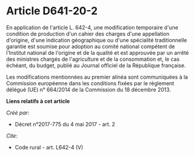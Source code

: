 # Article D641-20-2

En application de l'article L. 642-4, une modification temporaire d'une condition de production d'un cahier des charges d'une
appellation d'origine, d'une indication géographique ou d'une spécialité traditionnelle garantie est soumise pour adoption au
comité national compétent de l'Institut national de l'origine et de la qualité et est approuvée par un arrêté des ministres
chargés de l'agriculture et de la consommation et, le cas échéant, du budget, publié au Journal officiel de la République
française. 

Les modifications mentionnées au premier alinéa sont communiquées à la Commission européenne dans les conditions fixées par
le règlement délégué (UE) n° 664/2014 de la Commission du 18 décembre 2013.

**Liens relatifs à cet article**

_Créé par_:

  - Décret n°2017-775 du 4 mai 2017 - art. 2

_Cite_:

  - Code rural - art. L642-4 (V)
